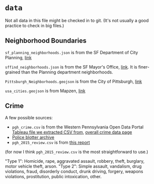 # `data`

Not all data in this file might be checked in to git. (It's not usually a good practice to check in big files.)

## Neighborhood Boundaries
`sf_planning_neighborhoods.json` is from the SF Department of City Planning, [link](https://data.sfgov.org/Geographic-Locations-and-Boundaries/Neighborhood-Groups-Map/qc6m-r4ih)

`sffind_neighborhoods.json` is from the SF Mayor's Office, [link](https://data.sfgov.org/Geographic-Locations-and-Boundaries/SFFind-Neighborhoods/ejmn-jyk6). It is finer-grained than the Planning department neighborhoods.

`Pittsburgh_Neighborhoods.geojson` is from the City of Pittsburgh, [link](https://data.wprdc.org/dataset/pittsburgh-neighborhoods2de67)

`usa_cities.geojson` is from Mapzen, [link](https://mapzen.com/data/borders/)

## Crime
A few possible sources:

- `pgh_crime.csv` is from the Western Pennsylvania Open Data Portal [Tableau file we extracted CSV from](https://public.tableau.com/profile/alleghenycountydhsdare#!/vizhome/OverallTrendsinViolence_Public_8-12-16/OverallTrend), [overall crime data page](http://www.wprdc.org/crime/)
- [Police blotter archive](https://data.wprdc.org/dataset/uniform-crime-reporting-data)
- `pgh_2015_review.csv` is from [this report](http://apps.pittsburghpa.gov/pghbop/ANNUAL_REPORT_DRAFT_2015_May_31.pdf)

(for now I think `pgh_2015_review.csv` is the most straightforward to use.)

"Type 1": Homicide, rape, aggravated assault, robbery, theft, burglary, motor vehicle theft, arson. "Type 2": Simple assault, vandalism, drug violations, fraud, disorderly conduct, drunk driving, forgery, weapons violations, prostitution, public intoxication, other.

